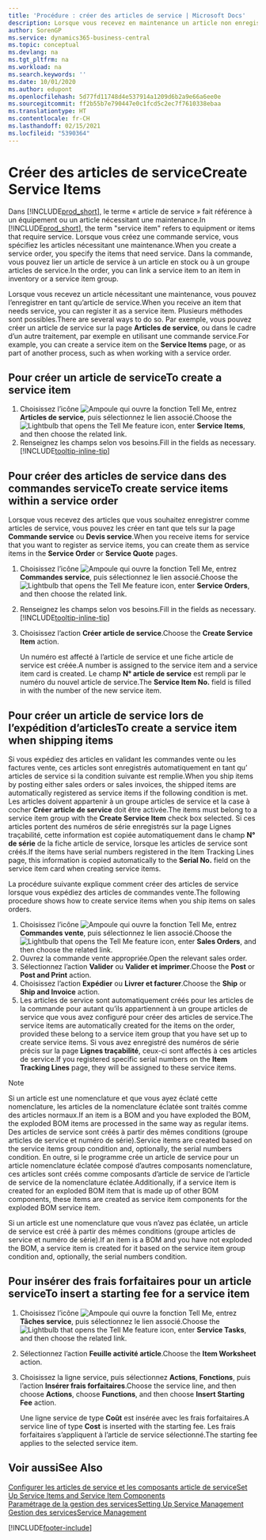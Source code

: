 ```yaml
---
title: 'Procédure : créer des articles de service | Microsoft Docs'
description: Lorsque vous recevez en maintenance un article non enregistré, vous pouvez l’enregistrer en tant qu’article de service.
author: SorenGP
ms.service: dynamics365-business-central
ms.topic: conceptual
ms.devlang: na
ms.tgt_pltfrm: na
ms.workload: na
ms.search.keywords: ''
ms.date: 10/01/2020
ms.author: edupont
ms.openlocfilehash: 5d77fd11748d4e537914a1209d6b2a9e66a6ee0e
ms.sourcegitcommit: ff2b55b7e790447e0c1fcd5c2ec7f7610338ebaa
ms.translationtype: HT
ms.contentlocale: fr-CH
ms.lasthandoff: 02/15/2021
ms.locfileid: "5390364"
---
```

# <a name="create-service-items"></a><span data-ttu-id="b8ed5-103">Créer des articles de service</span><span class="sxs-lookup"><span data-stu-id="b8ed5-103">Create Service Items</span></span>
<span data-ttu-id="b8ed5-104">Dans [!INCLUDE[prod_short](includes/prod_short.md)], le terme « article de service » fait référence à un équipement ou un article nécessitant une maintenance.</span><span class="sxs-lookup"><span data-stu-id="b8ed5-104">In [!INCLUDE[prod_short](includes/prod_short.md)], the term "service item" refers to equipment or items that require service.</span></span> <span data-ttu-id="b8ed5-105">Lorsque vous créez une commande service, vous spécifiez les articles nécessitant une maintenance.</span><span class="sxs-lookup"><span data-stu-id="b8ed5-105">When you create a service order, you specify the items that need service.</span></span> <span data-ttu-id="b8ed5-106">Dans la commande, vous pouvez lier un article de service à un article en stock ou à un groupe articles de service.</span><span class="sxs-lookup"><span data-stu-id="b8ed5-106">In the order, you can link a service item to an item in inventory or a service item group.</span></span>    

<span data-ttu-id="b8ed5-107">Lorsque vous recevez un article nécessitant une maintenance, vous pouvez l’enregistrer en tant qu’article de service.</span><span class="sxs-lookup"><span data-stu-id="b8ed5-107">When you receive an item that needs service, you can register it as a service item.</span></span> <span data-ttu-id="b8ed5-108">Plusieurs méthodes sont possibles.</span><span class="sxs-lookup"><span data-stu-id="b8ed5-108">There are several ways to do so.</span></span> <span data-ttu-id="b8ed5-109">Par exemple, vous pouvez créer un article de service sur la page **Articles de service**, ou dans le cadre d’un autre traitement, par exemple en utilisant une commande service.</span><span class="sxs-lookup"><span data-stu-id="b8ed5-109">For example, you can create a service item on the **Service Items** page, or as part of another process, such as when working with a service order.</span></span>   

## <a name="to-create-a-service-item"></a><span data-ttu-id="b8ed5-110">Pour créer un article de service</span><span class="sxs-lookup"><span data-stu-id="b8ed5-110">To create a service item</span></span>  
1. <span data-ttu-id="b8ed5-111">Choisissez l’icône ![Ampoule qui ouvre la fonction Tell Me](media/ui-search/search_small.png "Dites-moi ce que vous voulez faire"), entrez **Articles de service**, puis sélectionnez le lien associé.</span><span class="sxs-lookup"><span data-stu-id="b8ed5-111">Choose the ![Lightbulb that opens the Tell Me feature](media/ui-search/search_small.png "Tell me what you want to do") icon, enter **Service Items**, and then choose the related link.</span></span>
2. <span data-ttu-id="b8ed5-112">Renseignez les champs selon vos besoins.</span><span class="sxs-lookup"><span data-stu-id="b8ed5-112">Fill in the fields as necessary.</span></span> [!INCLUDE[tooltip-inline-tip](includes/tooltip-inline-tip_md.md)]  

## <a name="to-create-service-items-within-a-service-order"></a><span data-ttu-id="b8ed5-113">Pour créer des articles de service dans des commandes service</span><span class="sxs-lookup"><span data-stu-id="b8ed5-113">To create service items within a service order</span></span>  
<span data-ttu-id="b8ed5-114">Lorsque vous recevez des articles que vous souhaitez enregistrer comme articles de service, vous pouvez les créer en tant que tels sur la page **Commande service** ou **Devis service**.</span><span class="sxs-lookup"><span data-stu-id="b8ed5-114">When you receive items for service that you want to register as service items, you can create them as service items in the **Service Order** or **Service Quote** pages.</span></span>  

1. <span data-ttu-id="b8ed5-115">Choisissez l’icône ![Ampoule qui ouvre la fonction Tell Me](media/ui-search/search_small.png "Dites-moi ce que vous voulez faire"), entrez **Commandes service**, puis sélectionnez le lien associé.</span><span class="sxs-lookup"><span data-stu-id="b8ed5-115">Choose the ![Lightbulb that opens the Tell Me feature](media/ui-search/search_small.png "Tell me what you want to do") icon, enter **Service Orders**, and then choose the related link.</span></span>  
2. <span data-ttu-id="b8ed5-116">Renseignez les champs selon vos besoins.</span><span class="sxs-lookup"><span data-stu-id="b8ed5-116">Fill in the fields as necessary.</span></span> [!INCLUDE[tooltip-inline-tip](includes/tooltip-inline-tip_md.md)]  
3. <span data-ttu-id="b8ed5-117">Choisissez l’action **Créer article de service**.</span><span class="sxs-lookup"><span data-stu-id="b8ed5-117">Choose the **Create Service Item** action.</span></span>  

    <span data-ttu-id="b8ed5-118">Un numéro est affecté à l’article de service et une fiche article de service est créée.</span><span class="sxs-lookup"><span data-stu-id="b8ed5-118">A number is assigned to the service item and a service item card is created.</span></span> <span data-ttu-id="b8ed5-119">Le champ **N° article de service** est rempli par le numéro du nouvel article de service.</span><span class="sxs-lookup"><span data-stu-id="b8ed5-119">The **Service Item No.** field is filled in with the number of the new service item.</span></span>

## <a name="to-create-a-service-item-when-shipping-items"></a><span data-ttu-id="b8ed5-120">Pour créer un article de service lors de l’expédition d’articles</span><span class="sxs-lookup"><span data-stu-id="b8ed5-120">To create a service item when shipping items</span></span>  
<span data-ttu-id="b8ed5-121">Si vous expédiez des articles en validant les commandes vente ou les factures vente, ces articles sont enregistrés automatiquement en tant qu’ articles de service si la condition suivante est remplie.</span><span class="sxs-lookup"><span data-stu-id="b8ed5-121">When you ship items by posting either sales orders or sales invoices, the shipped items are automatically registered as service items if the following condition is met.</span></span> <span data-ttu-id="b8ed5-122">Les articles doivent appartenir à un groupe articles de service et la case à cocher **Créer article de service** doit être activée.</span><span class="sxs-lookup"><span data-stu-id="b8ed5-122">The items must belong to a service item group with the **Create Service Item** check box selected.</span></span> <span data-ttu-id="b8ed5-123">Si ces articles portent des numéros de série enregistrés sur la page Lignes traçabilité, cette information est copiée automatiquement dans le champ **N° de série** de la fiche article de service, lorsque les articles de service sont créés.</span><span class="sxs-lookup"><span data-stu-id="b8ed5-123">If the items have serial numbers registered in the Item Tracking Lines page, this information is copied automatically to the **Serial No.** field on the service item card when creating service items.</span></span>  

<span data-ttu-id="b8ed5-124">La procédure suivante explique comment créer des articles de service lorsque vous expédiez des articles de commandes vente.</span><span class="sxs-lookup"><span data-stu-id="b8ed5-124">The following procedure shows how to create service items when you ship items on sales orders.</span></span>  

1. <span data-ttu-id="b8ed5-125">Choisissez l’icône ![Ampoule qui ouvre la fonction Tell Me](media/ui-search/search_small.png "Dites-moi ce que vous voulez faire"), entrez **Commandes vente**, puis sélectionnez le lien associé.</span><span class="sxs-lookup"><span data-stu-id="b8ed5-125">Choose the ![Lightbulb that opens the Tell Me feature](media/ui-search/search_small.png "Tell me what you want to do") icon, enter **Sales Orders**, and then choose the related link.</span></span>  
2. <span data-ttu-id="b8ed5-126">Ouvrez la commande vente appropriée.</span><span class="sxs-lookup"><span data-stu-id="b8ed5-126">Open the relevant sales order.</span></span>  
3. <span data-ttu-id="b8ed5-127">Sélectionnez l’action **Valider** ou **Valider et imprimer**.</span><span class="sxs-lookup"><span data-stu-id="b8ed5-127">Choose the **Post** or **Post and Print** action.</span></span>  
4. <span data-ttu-id="b8ed5-128">Choisissez l’action **Expédier** ou **Livrer et facturer**.</span><span class="sxs-lookup"><span data-stu-id="b8ed5-128">Choose the **Ship** or **Ship and Invoice** action.</span></span>  
5. <span data-ttu-id="b8ed5-129">Les articles de service sont automatiquement créés pour les articles de la commande pour autant qu’ils appartiennent à un groupe articles de service que vous avez configuré pour créer des articles de service.</span><span class="sxs-lookup"><span data-stu-id="b8ed5-129">The service items are automatically created for the items on the order, provided these belong to a service item group that you have set up to create service items.</span></span> <span data-ttu-id="b8ed5-130">Si vous avez enregistré des numéros de série précis sur la page **Lignes traçabilité**, ceux-ci sont affectés à ces articles de service.</span><span class="sxs-lookup"><span data-stu-id="b8ed5-130">If you registered specific serial numbers on the **Item Tracking Lines** page, they will be assigned to these service items.</span></span>  

> [!NOTE]  
>  <span data-ttu-id="b8ed5-131">Si un article est une nomenclature et que vous ayez éclaté cette nomenclature, les articles de la nomenclature éclatée sont traités comme des articles normaux.</span><span class="sxs-lookup"><span data-stu-id="b8ed5-131">If an item is a BOM and you have exploded the BOM, the exploded BOM items are processed in the same way as regular items.</span></span> <span data-ttu-id="b8ed5-132">Des articles de service sont créés à partir des mêmes conditions (groupe articles de service et numéro de série).</span><span class="sxs-lookup"><span data-stu-id="b8ed5-132">Service items are created based on the service items group condition and, optionally, the serial numbers condition.</span></span> <span data-ttu-id="b8ed5-133">En outre, si le programme crée un article de service pour un article nomenclature éclatée composé d’autres composants nomenclature, ces articles sont créés comme composants d’article de service de l’article de service de la nomenclature éclatée.</span><span class="sxs-lookup"><span data-stu-id="b8ed5-133">Additionally, if a service item is created for an exploded BOM item that is made up of other BOM components, these items are created as service item components for the exploded BOM service item.</span></span>  
>   
>  <span data-ttu-id="b8ed5-134">Si un article est une nomenclature que vous n’avez pas éclatée, un article de service est créé à partir des mêmes conditions (groupe articles de service et numéro de série).</span><span class="sxs-lookup"><span data-stu-id="b8ed5-134">If an item is a BOM and you have not exploded the BOM, a service item is created for it based on the service item group condition and, optionally, the serial numbers condition.</span></span>  

## <a name="to-insert-a-starting-fee-for-a-service-item"></a><span data-ttu-id="b8ed5-135">Pour insérer des frais forfaitaires pour un article service</span><span class="sxs-lookup"><span data-stu-id="b8ed5-135">To insert a starting fee for a service item</span></span>
1. <span data-ttu-id="b8ed5-136">Choisissez l’icône ![Ampoule qui ouvre la fonction Tell Me](media/ui-search/search_small.png "Dites-moi ce que vous voulez faire"), entrez **Tâches service**, puis sélectionnez le lien associé.</span><span class="sxs-lookup"><span data-stu-id="b8ed5-136">Choose the ![Lightbulb that opens the Tell Me feature](media/ui-search/search_small.png "Tell me what you want to do") icon, enter **Service Tasks**, and then choose the related link.</span></span>
2. <span data-ttu-id="b8ed5-137">Sélectionnez l’action **Feuille activité article**.</span><span class="sxs-lookup"><span data-stu-id="b8ed5-137">Choose the **Item Worksheet** action.</span></span>
3. <span data-ttu-id="b8ed5-138">Choisissez la ligne service, puis sélectionnez **Actions**, **Fonctions**, puis l’action **Insérer frais forfaitaires**.</span><span class="sxs-lookup"><span data-stu-id="b8ed5-138">Choose the service line, and then choose **Actions**, choose **Functions**, and then choose **Insert Starting Fee** action.</span></span>  

    <span data-ttu-id="b8ed5-139">Une ligne service de type **Coût** est insérée avec les frais forfaitaires.</span><span class="sxs-lookup"><span data-stu-id="b8ed5-139">A service line of type **Cost** is inserted with the starting fee.</span></span> <span data-ttu-id="b8ed5-140">Les frais forfaitaires s’appliquent à l’article de service sélectionné.</span><span class="sxs-lookup"><span data-stu-id="b8ed5-140">The starting fee applies to the selected service item.</span></span>

## <a name="see-also"></a><span data-ttu-id="b8ed5-141">Voir aussi</span><span class="sxs-lookup"><span data-stu-id="b8ed5-141">See Also</span></span>  
[<span data-ttu-id="b8ed5-142">Configurer les articles de service et les composants article de service</span><span class="sxs-lookup"><span data-stu-id="b8ed5-142">Set Up Service Items and Service Item Components</span></span>](service-how-setup-service-items.md)  
[<span data-ttu-id="b8ed5-143">Paramétrage de la gestion des services</span><span class="sxs-lookup"><span data-stu-id="b8ed5-143">Setting Up Service Management</span></span>](service-setup-service.md)  
[<span data-ttu-id="b8ed5-144">Gestion des services</span><span class="sxs-lookup"><span data-stu-id="b8ed5-144">Service Management</span></span>](service-service.md)  


[!INCLUDE[footer-include](includes/footer-banner.md)]